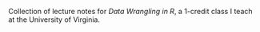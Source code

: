 Collection of lecture notes for _Data Wrangling in R_, a 1-credit class I teach at the University of Virginia. 